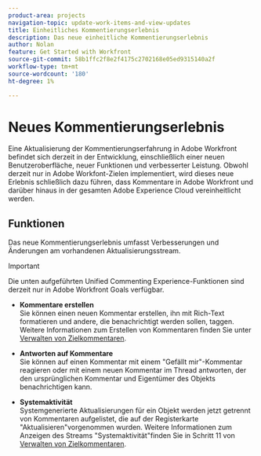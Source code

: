 ```yaml
---
product-area: projects
navigation-topic: update-work-items-and-view-updates
title: Einheitliches Kommentierungserlebnis
description: Das neue einheitliche Kommentierungserlebnis
author: Nolan
feature: Get Started with Workfront
source-git-commit: 58b1ffc2f8e2f4175c2702168e05ed9315140a2f
workflow-type: tm+mt
source-wordcount: '180'
ht-degree: 1%

---
```



# Neues Kommentierungserlebnis

Eine Aktualisierung der Kommentierungserfahrung in Adobe Workfront befindet sich derzeit in der Entwicklung, einschließlich einer neuen Benutzeroberfläche, neuer Funktionen und verbesserter Leistung. Obwohl derzeit nur in Adobe Workfont-Zielen implementiert, wird dieses neue Erlebnis schließlich dazu führen, dass Kommentare in Adobe Workfront und darüber hinaus in der gesamten Adobe Experience Cloud vereinheitlicht werden.

## Funktionen

Das neue Kommentierungserlebnis umfasst Verbesserungen und Änderungen am vorhandenen Aktualisierungsstream.

>[!IMPORTANT]
>Die unten aufgeführten Unified Commenting Experience-Funktionen sind derzeit nur in Adobe Workfront Goals verfügbar.

* **Kommentare erstellen**\
   Sie können einen neuen Kommentar erstellen, ihn mit Rich-Text formatieren und andere, die benachrichtigt werden sollen, taggen. Weitere Informationen zum Erstellen von Kommentaren finden Sie unter [Verwalten von Zielkommentaren](/help/quicksilver/workfront-goals/goal-management/manage-goal-comments.md).

* **Antworten auf Kommentare**\
   Sie können auf einen Kommentar mit einem &quot;Gefällt mir&quot;-Kommentar reagieren oder mit einem neuen Kommentar im Thread antworten, der den ursprünglichen Kommentar und Eigentümer des Objekts benachrichtigen kann.

* **Systemaktivität**\
   Systemgenerierte Aktualisierungen für ein Objekt werden jetzt getrennt von Kommentaren aufgelistet, die auf der Registerkarte &quot;Aktualisieren&quot;vorgenommen wurden. Weitere Informationen zum Anzeigen des Streams &quot;Systemaktivität&quot;finden Sie in Schritt 11 von [Verwalten von Zielkommentaren](/help/quicksilver/workfront-goals/goal-management/manage-goal-comments.md).
